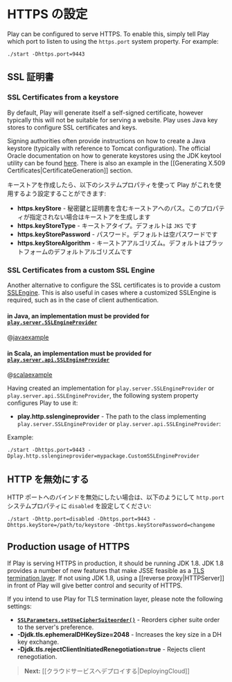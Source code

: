 <!--- Copyright (C) 2009-2013 Typesafe Inc. <http://www.typesafe.com> -->
<!--
# Configuring HTTPS
-->
# HTTPS の設定

Play can be configured to serve HTTPS.  To enable this, simply tell Play which port to listen to using the `https.port` system property.  For example:

    ./start -Dhttps.port=9443

<!--
## SSL Certificates
-->
## SSL 証明書

### SSL Certificates from a keystore

By default, Play will generate itself a self-signed certificate, however typically this will not be suitable for serving a website.  Play uses Java key stores to configure SSL certificates and keys.

Signing authorities often provide instructions on how to create a Java keystore (typically with reference to Tomcat configuration).  The official Oracle documentation on how to generate keystores using the JDK keytool utility can be found [here](http://docs.oracle.com/javase/7/docs/technotes/tools/solaris/keytool.html).  There is also an example in the [[Generating X.509 Certificates|CertificateGeneration]] section.

<!--
Having created your keystore, the following system properties can be used to configure Play to use it:
-->
キーストアを作成したら、以下のシステムプロパティを使って Play がこれを使用するよう設定することができます:

<!--
* **https.keyStore** - The path to the keystore containing the private key and certificate, if not provided generates a keystore for you
* **https.keyStoreType** - The key store type, defaults to `JKS`
* **https.keyStorePassword** - The password, defaults to a blank password
* **https.keyStoreAlgorithm** - The key store algorithm, defaults to the platforms default algorithm
-->
* **https.keyStore** - 秘密鍵と証明書を含むキーストアへのパス。このプロパティが指定されない場合はキーストアを生成します
* **https.keyStoreType** - キーストアタイプ。デフォルトは `JKS` です
* **https.keyStorePassword** - パスワード。デフォルトは空パスワードです
* **https.keyStoreAlgorithm** - キーストアアルゴリズム。デフォルトはプラットフォームのデフォルトアルゴリズムです

### SSL Certificates from a custom SSL Engine

Another alternative to configure the SSL certificates is to provide a custom [SSLEngine](http://docs.oracle.com/javase/7/docs/api/javax/net/ssl/SSLEngine.html).  This is also useful in cases where a customized SSLEngine is required, such as in the case of client authentication.

#### in Java, an implementation must be provided for [`play.server.SSLEngineProvider`](api/java/play/server/SSLEngineProvider.html)

@[javaexample](code/java/CustomSSLEngineProvider.java)

#### in Scala, an implementation must be provided for [`play.server.api.SSLEngineProvider`](api/scala/index.html#play.server.api.SSLEngineProvider)

@[scalaexample](code/scala/CustomSSLEngineProvider.scala)

Having created an implementation for `play.server.SSLEngineProvider` or `play.server.api.SSLEngineProvider`, the following system property configures Play to use it:

* **play.http.sslengineprovider** - The path to the class implementing `play.server.SSLEngineProvider` or `play.server.api.SSLEngineProvider`:

Example:

    ./start -Dhttps.port=9443 -Dplay.http.sslengineprovider=mypackage.CustomSSLEngineProvider


<!--
## Turning HTTP off
-->
## HTTP を無効にする

<!--
To disable binding on the HTTP port, set the `http.port` system property to be `disabled`, eg:
-->
HTTP ポートへのバインドを無効にしたい場合は、以下のようにして `http.port` システムプロパティに `disabled` を設定してください:

    ./start -Dhttp.port=disabled -Dhttps.port=9443 -Dhttps.keyStore=/path/to/keystore -Dhttps.keyStorePassword=changeme

## Production usage of HTTPS

If Play is serving HTTPS in production, it should be running JDK 1.8.  JDK 1.8 provides a number of new features that make JSSE feasible as a [TLS termination layer](http://blog.ivanristic.com/2014/03/ssl-tls-improvements-in-java-8.html).  If not using JDK 1.8, using a [[reverse proxy|HTTPServer]] in front of Play will give better control and security of HTTPS.

If you intend to use Play for TLS termination layer, please note the following settings:

* **[`SSLParameters.setUseCipherSuiteorder()`](http://docs.oracle.com/javase/8/docs/technotes/guides/security/jsse/JSSERefGuide.html#cipher_suite_preference)** - Reorders cipher suite order to the server's preference.
* **-Djdk.tls.ephemeralDHKeySize=2048** - Increases the key size in a DH key exchange.
* **-Djdk.tls.rejectClientInitiatedRenegotiation=true** - Rejects client renegotiation.

<!--
> **Next:** [[Deploying to a cloud service|DeployingCloud]]
-->
> **Next:** [[クラウドサービスへデプロイする|DeployingCloud]]
